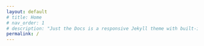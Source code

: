 ```yaml
---
layout: default
# title: Home
# nav_order: 1
# description: "Just the Docs is a responsive Jekyll theme with built-in search that is easily customizable and hosted on GitHub Pages."
permalink: /
---
```

